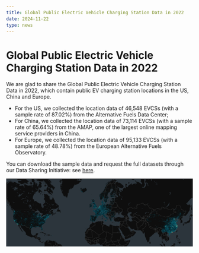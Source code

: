 ```yaml
---
title: Global Public Electric Vehicle Charging Station Data in 2022
date: 2024-11-22
type: news
---
```


# Global Public Electric Vehicle Charging Station Data in 2022

We are glad to share the Global Public Electric Vehicle Charging Station Data in 2022, which contain public EV charging station locations in the US, China and Europe. 

- For the US, we collected the location data of 46,548 EVCSs (with a sample rate of 87.02%) from the Alternative Fuels Data Center;
- For China, we collected the location data of 73,114 EVCSs (with a sample rate of 65.64%) from the AMAP, one of the largest online mapping service providers in China.
- For Europe, we collected the location data of 95,133 EVCSs (with a sample rate of 48.78%) from the European Alternative Fuels Observatory.

You can download the sample data and request the full datasets through our Data Sharing Initiative: see [here](/data). 

![Global Public Electric Vehicle Charging Station Data in 2022](./imgs/1.png)

<style scoped>
img {
    background-color: white;
}
</style>